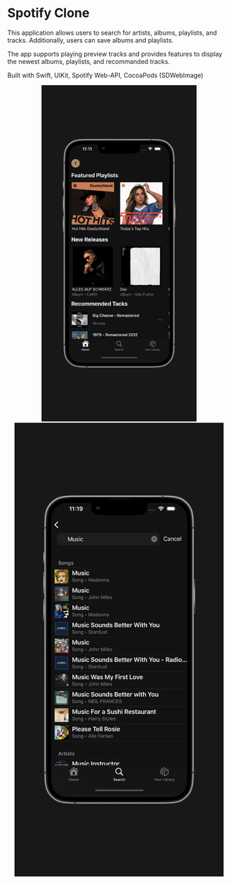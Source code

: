 <h1>Spotify Clone</h1>
<p>This application allows users to search for artists, albums, playlists, and tracks. Additionally, users can save albums and playlists.</p>
<p>The app supports playing preview tracks and provides features to display the newest albums, playlists, and recommanded tracks.</p>

Built with Swift, UIKit, Spotify Web-API, CocoaPods (SDWebImage)

<div align="center">
  <img src="https://github.com/BearyCode/spotifyclone/blob/main/SpotifyClone_Screenshots_Frame/image1%202.jpeg?raw=true" width="350" title="hover text">
  <img src="https://github.com/BearyCode/spotifyclone/blob/main/SpotifyClone_Screenshots_Frame/image1%203.jpeg?raw=true" alt="accessibility text">
</div>
